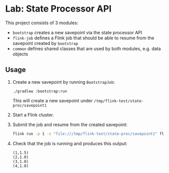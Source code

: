 # Lab: State Processor API

This project consists of 3 modules:

- `bootstrap` creates a new savepoint via the state processor API
- `flink-job` defines a Flink job that should be able to resume from the savepoint created by `bootstrap`
- `common` defines shared classes that are used by both modules, e.g. data objects

## Usage

1. Create a new savepoint by running `BootstrapJob`:

    ```
    ./gradlew :bootstrap:run
    ```

   This will create a new savepoint under `/tmp/flink-test/state-proc/savepoint1`
2. Start a Flink cluster.
3. Submit the job and resume from the created savepoint:

    ```bash
    flink run -p 1 -s "file:///tmp/flink-test/state-proc/savepoint1" flink-job/build/libs/lab-stateproc-flink-job-1.11-SNAPSHOT-all.jar
    ```

4. Check that the job is running and produces this output:

    ```
    (1,1.5)
    (2,1.0)
    (3,1.0)
    (4,1.0)
    ```